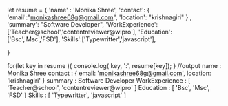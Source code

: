 let resume = {
    'name' : 'Monika Shree',
    'contact': {
         'email':"monikashree68g@gmail.com",
         'location': "krishnagiri"
  } ,
    'summary': "Software Developer",
'WorkExperience': ['Teacher@school','contentreviewer@wipro'],
'Education': ['Bsc','Msc','FSD'],
'Skills':['Typewritter','javascript'],
    
}

for(let key in resume ){
    console.log( key, ':', resume[key]);
}
//output
name : Monika Shree
contact : { email: 'monikashree68g@gmail.com', location: 'krishnagiri' }
summary : Software Developer
WorkExperience : [ 'Teacher@school', 'contentreviewer@wipro' ]
Education : [ 'Bsc', 'Msc', 'FSD' ]
Skills : [ 'Typewritter', 'javascript' ]
